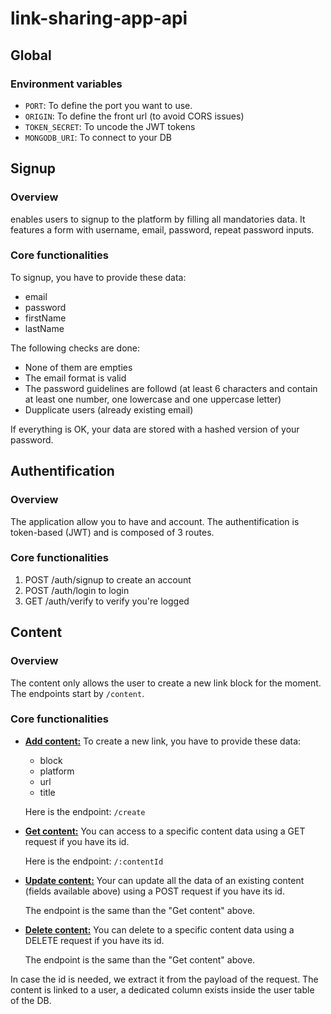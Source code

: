 # link-sharing-app-api

## Global
### Environment variables
- `PORT`: To define the port you want to use.
- `ORIGIN`: To define the front url (to avoid CORS issues)
- `TOKEN_SECRET`: To uncode the JWT tokens
- `MONGODB_URI`: To connect to your DB

## Signup
### Overview
enables users to signup to the platform by filling all mandatories data. It features a form with username, email, password, repeat password inputs. 

### Core functionalities
To signup, you have to provide these data:

- email
- password
- firstName
- lastName

The following checks are done:

- None of them are empties
- The email format is valid
- The password guidelines are followd (at least 6 characters and contain at least one number, one lowercase and one uppercase letter)
- Dupplicate users (already existing email)

If everything is OK, your data are stored with a hashed version of your password.

## Authentification
### Overview
The application allow you to have and account. The authentification is token-based (JWT) and is composed of 3 routes. 

### Core functionalities
1. POST /auth/signup to create an account
2. POST /auth/login to login
3. GET /auth/verify to verify you're logged

## Content
### Overview
The content only allows the user to create a new link block for the moment.
The endpoints start by `/content`.

### Core functionalities
- <u>**Add content:**</u>
  To create a new link, you have to provide these data:

  - block
  - platform
  - url
  - title

  Here is the endpoint: `/create`

- <u>**Get content:**</u>
  You can access to a specific content data using a GET request if you have its id.

  Here is the endpoint: `/:contentId`

- <u>**Update content:**</u>
  Your can update all the data of an existing content (fields available above) using a POST request if you have its id.

  The endpoint is the same than the "Get content" above.

- <u>**Delete content:**</u>
  You can delete to a specific content data using a DELETE request if you have its id.

  The endpoint is the same than the "Get content" above.

In case the id is needed, we extract it from the payload of the request. 
The content is linked to a user, a dedicated column exists inside the user table of the DB. 
